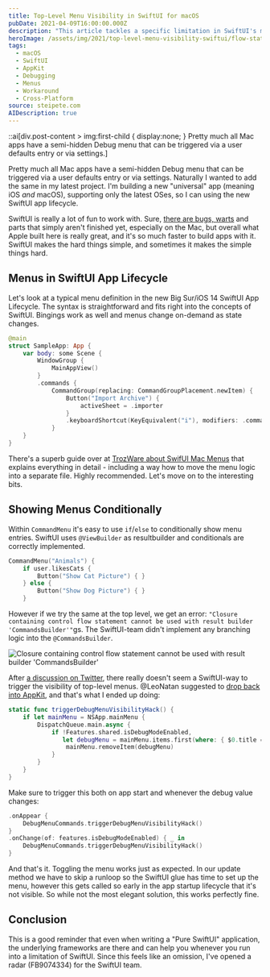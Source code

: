 ```yaml
---
title: Top-Level Menu Visibility in SwiftUI for macOS
pubDate: 2021-04-09T16:00:00.000Z
description: "This article tackles a specific limitation in SwiftUI's menu system on macOS—conditionally showing top-level menus like a Debug menu. While SwiftUI elegantly handles conditional menu items within a CommandMenu, it doesn't provide a native way to show or hide entire top-level menus. I explore the problem, demonstrate why standard SwiftUI approaches fail due to CommandsBuilder limitations, and provide a practical workaround using AppKit integration. The solution leverages NSApp.mainMenu directly, showing how to bridge SwiftUI's declarative paradigm with imperative AppKit code when needed."
heroImage: /assets/img/2021/top-level-menu-visibility-swiftui/flow-statement.png
tags:
  - macOS
  - SwiftUI
  - AppKit
  - Debugging
  - Menus
  - Workaround
  - Cross-Platform
source: steipete.com
AIDescription: true
---
```


::ai[div.post-content > img:first-child { display:none; } Pretty much all Mac apps have a semi-hidden Debug menu that can be triggered via a user defaults entry or via settings.]


<style type="text/css">
div.post-content > img:first-child { display:none; }
</style>

Pretty much all Mac apps have a semi-hidden Debug menu that can be triggered via a user defaults entry or via settings. Naturally I wanted to add the same in my latest project. I'm building a new "universal" app (meaning iOS *and* macOS), supporting only the latest OSes, so I can using the new SwiftUI app lifecycle.

SwiftUI is really a lot of fun to work with. Sure, [there are bugs, warts](/posts/state-of-swiftui/) and parts that simply aren't finished yet, especially on the Mac, but overall what Apple built here is really great, and it's so much faster to build apps with it. SwiftUI makes the hard things simple, and sometimes it makes the simple things hard. 

## Menus in SwiftUI App Lifecycle

Let's look at a typical menu definition in the new Big Sur/iOS 14 SwiftUI App Lifecycle. The syntax is straightforward and fits right into the concepts of SwiftUI. Bingings work as well and menus change on-demand as state changes.

```swift
@main
struct SampleApp: App {
    var body: some Scene {
        WindowGroup {
            MainAppView()
        }
        .commands {
            CommandGroup(replacing: CommandGroupPlacement.newItem) {
                Button("Import Archive") {
                    activeSheet = .importer
                }
                .keyboardShortcut(KeyEquivalent("i"), modifiers: .command)
            }
    }
}
```

There's a superb guide over at [TrozWare about SwifUI Mac Menus](https://troz.net/post/2021/swiftui_mac_menus/) that explains everything in detail - including a way how to move the menu logic into a separate file. Highly recommended. Let's move on to the interesting bits.

## Showing Menus Conditionally

Within `CommandMenu` it's easy to use `if`/`else` to conditionally show menu entries. SwiftUI uses `@ViewBuilder` as resultbuilder and conditionals are correctly implemented.

```swift
CommandMenu("Animals") {
    if user.likesCats {
        Button("Show Cat Picture") { }        
    } else {
        Button("Show Dog Picture") { }        
    }
```

However if we try the same at the top level, we get an error: `"Closure containing control flow statement cannot be used with result builder 'CommandsBuilder'"`gs. The SwiftUI-team didn't implement any branching logic into the `@CommandsBuilder`.

![Closure containing control flow statement cannot be used with result builder 'CommandsBuilder'](/assets/img/2021/top-level-menu-visibility-swiftui/flow-statement.png)

After [a discussion on Twitter](https://twitter.com/steipete/status/1380518850073092096?s=21), there really doesn't seem a SwiftUI-way to trigger the visibility of top-level menus. @LeoNatan suggested to [drop back into AppKit](https://twitter.com/leonatan/status/1380545179157925888?s=21), and that's what I ended up doing:

```swift
static func triggerDebugMenuVisibilityHack() {
    if let mainMenu = NSApp.mainMenu {
        DispatchQueue.main.async {
            if !Features.shared.isDebugModeEnabled,
               let debugMenu = mainMenu.items.first(where: { $0.title == "Debug" }) {
                mainMenu.removeItem(debugMenu)
            }
        }
    }
}
```

Make sure to trigger this both on app start and whenever the debug value changes:

```swift
.onAppear {
    DebugMenuCommands.triggerDebugMenuVisibilityHack()
}
.onChange(of: features.isDebugModeEnabled) { _ in
    DebugMenuCommands.triggerDebugMenuVisibilityHack()
}
```

And that's it. Toggling the menu works just as expected. In our update method we have to skip a runloop so the SwiftUI glue has time to set up the menu, however this gets called so early in the app startup lifecycle that it's not visible. So while not the most elegant solution, this works perfectly fine.

## Conclusion

This is a good reminder that even when writing a "Pure SwiftUI" application, the underlying frameworks are there and can help you whenever you run into a limitation of SwiftUI. Since this feels like an omission, I've opened a radar (FB9074334) for the SwiftUI team.